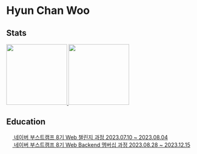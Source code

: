 <div>
    <h1>Hyun Chan Woo</h1>
    <h2>Stats</h2>
    <div>
      <a href="https://github.com/anuraghazra/github-readme-stats">
        <img width='auto' height=160 src="https://github-readme-stats.vercel.app/api?username=h9661&show_icons=true&theme=radical">
      </a>
      <a href="https://solved.ac/h9661_py/">
        <img width='auto' height=160 src="http://mazassumnida.wtf/api/v2/generate_badge?boj=h9661_py" />
      </a>
    </div>

  <h2>Education</h2>
  <div>
      <a href="https://github.com/boostcampwm2023">
        <img src="https://user-images.githubusercontent.com/39405316/186857877-b1b4c4e2-5e83-433e-922b-73c61dbdf992.png" width="16" /> 네이버 부스트캠프 8기 Web 챌린지 과정 2023.07.10 ~ 2023.08.04
      </a>
    <br>
      <a href="https://github.com/boostcampwm2023">
        <img src="https://user-images.githubusercontent.com/39405316/186857877-b1b4c4e2-5e83-433e-922b-73c61dbdf992.png" width="16" /> 네이버 부스트캠프 8기 Web Backend 멤버십 과정 2023.08.28 ~ 2023.12.15
      </a>
  </div>
</div>
